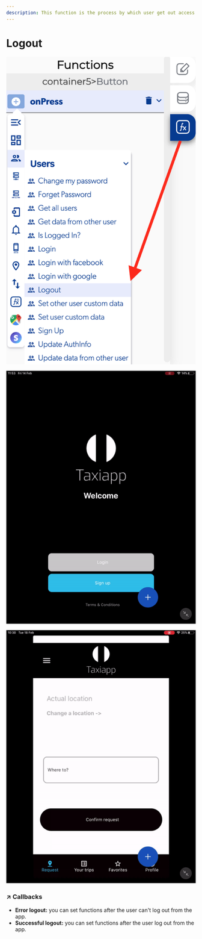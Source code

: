 ```yaml
---
description: This function is the process by which user get out access to the app.
---
```


# Logout

![](../../../.gitbook/assets/captura-de-pantalla-2020-02-10-a-la-s-11.08.17.png)

![](../../../.gitbook/assets/ezgif.com-video-to-gif%20%282%29.gif)

![](../../../.gitbook/assets/ezgif.com-video-to-gif-1%20%283%29.gif)



### ↗ Callbacks <a id="entry-vars"></a>

* **Error logout:** you can set functions after the user can't log out from the app.
* **Successful logout:** you can set functions after the user log out from the app.



